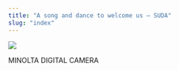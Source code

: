 ```yaml
---
title: "A song and dance to welcome us – SUDA"
slug: "index"
---
```


[![](/wp-content/2008/11/PICT2459-300x225.jpg)](/wp-content/2008/11/PICT2459.jpg)

MINOLTA DIGITAL CAMERA